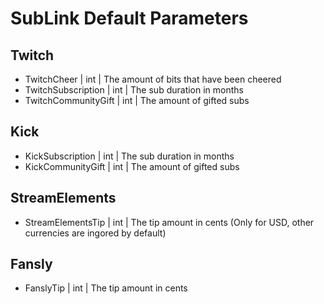 # SubLink Default Parameters

## Twitch

- TwitchCheer | int | The amount of bits that have been cheered
- TwitchSubscription | int | The sub duration in months
- TwitchCommunityGift | int | The amount of gifted subs

## Kick

- KickSubscription | int | The sub duration in months
- KickCommunityGift | int | The amount of gifted subs

## StreamElements

- StreamElementsTip | int | The tip amount in cents (Only for USD, other currencies are ingored by default)

## Fansly

- FanslyTip | int | The tip amount in cents
